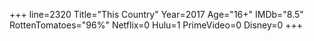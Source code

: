 +++
line=2320
Title="This Country"
Year=2017
Age="16+"
IMDb="8.5"
RottenTomatoes="96%"
Netflix=0
Hulu=1
PrimeVideo=0
Disney=0
+++


